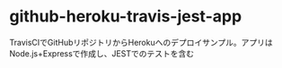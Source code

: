 # github-heroku-travis-jest-app
TravisCIでGitHubリポジトリからHerokuへのデプロイサンプル。アプリはNode.js+Expressで作成し、JESTでのテストを含む
